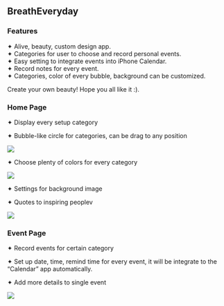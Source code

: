 ## BreathEveryday
### Features
✦  Alive, beauty, custom design app.  
✦  Categories for user to choose and record personal events.  
✦  Easy setting to integrate events into iPhone Calendar.   
✦  Record notes for every event.   
✦  Categories, color of every bubble, background can be customized.    
  
Create your own beauty! Hope you all like it :). 

### Home Page
✦ Display every setup category   

✦ Bubble-like circle for categories, can be drag to any position

![](http://i.imgur.com/xEXSs1h.gif)

✦ Choose plenty of colors for every category

![](http://i.imgur.com/ATvT0rF.gif)

✦ Settings for background image

✦ Quotes to inspiring peoplev 

![](http://i.imgur.com/30wxIxt.gif)

### Event Page
✦ Record events for certain category

✦ Set up date, time, remind time for every event, it will be integrate to the “Calendar” app automatically.

✦ Add more details to single event

![](http://i.imgur.com/Zi9JvxH.gif)
